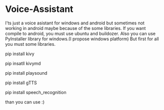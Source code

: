 # Voice-Assistant
I'ts just a voice asistant for windows and android but sometimes not working in android maybe because of the some libraries.
If you want compile to android, you must use ubuntu and buildozer. Also you can use PyInstaller library for windows.(I propose windows platform)
But first for all you must some libraries.

pip install kivy

pip insatll kivymd

pip install playsound

pip install gTTS

pip install speech_recognition

than you can use :)
